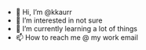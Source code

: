 - 👋 Hi, I’m @kkaurr
- 👀 I’m interested in not sure
- 🌱 I’m currently learning a lot of things
- 📫 How to reach me @ my work email

<!---
kkaurr/kkaurr is a ✨ special ✨ repository because its `README.md` (this file) appears on your GitHub profile.
You can click the Preview link to take a look at your changes.
--->
